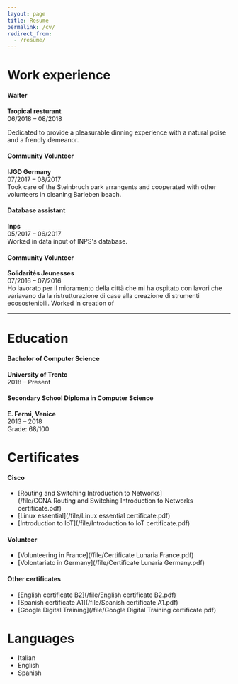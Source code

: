 ```yaml
---
layout: page
title: Resume
permalink: /cv/
redirect_from:
  - /resume/
---
```


# Work experience
#### **Waiter**
**Tropical resturant**  
06/2018 – 08/2018  

Dedicated to provide a pleasurable dinning experience with a natural poise and a frendly demeanor. 

#### **Community Volunteer**
**IJGD Germany**  
07/2017 – 08/2017  
Took care of the Steinbruch park arrangents and cooperated with other volunteers in cleaning Barleben beach. 

#### **Database assistant**
**Inps**  
05/2017 – 06/2017  
Worked in data input of INPS's database. 

#### **Community Volunteer**
**Solidarités Jeunesses**  
07/2016 – 07/2016  
Ho lavorato per il mioramento della città che mi ha ospitato con lavori che variavano da la ristrutturazione di case alla creazione di strumenti ecosostenibili.
Worked in creation of 

---

# Education
#### **Bachelor of Computer Science**
**University of Trento**  
2018 – Present

#### **Secondary School Diploma in Computer Science**
**E. Fermi, Venice**  
2013 – 2018  
Grade: 68/100  

# Certificates
#### Cisco
- [Routing and Switching Introduction to Networks](/file/CCNA Routing and Switching Introduction to Networks certificate.pdf)
- [Linux essential](/file/Linux essential certificate.pdf)
- [Introduction to IoT](/file/Introduction to IoT certificate.pdf)

#### Volunteer
- [Volunteering in France](/file/Certificate Lunaria France.pdf)
- [Volontariato in Germany](/file/Certificate Lunaria Germany.pdf)

#### Other certificates
- [English certificate B2](/file/English certificate B2.pdf)
- [Spanish certificate A1](/file/Spanish certificate A1.pdf)
- [Google Digital Training](/file/Google Digital Training certificate.pdf)

# Languages
- Italian
- English
- Spanish
